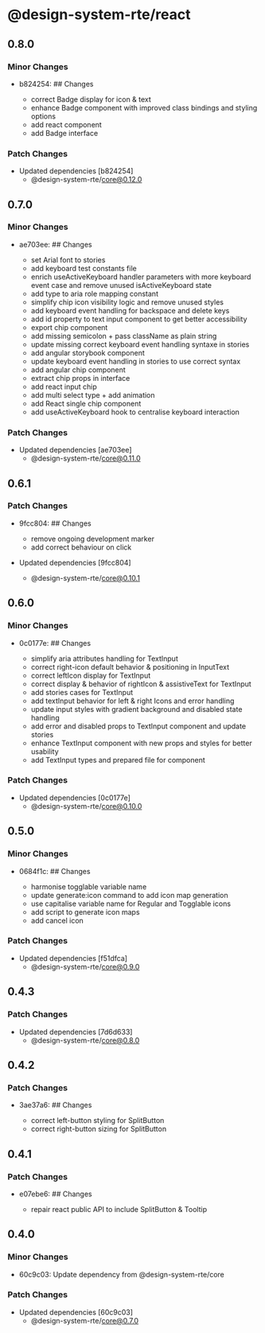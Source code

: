 # @design-system-rte/react

## 0.8.0

### Minor Changes

- b824254: ## Changes

  - correct Badge display for icon & text
  - enhance Badge component with improved class bindings and styling options
  - add react component
  - add Badge interface

### Patch Changes

- Updated dependencies [b824254]
  - @design-system-rte/core@0.12.0

## 0.7.0

### Minor Changes

- ae703ee: ## Changes

  - set Arial font to stories
  - add keyboard test constants file
  - enrich useActiveKeyboard handler parameters with more keyboard event case and remove unused isActiveKeyboard state
  - add type to aria role mapping constant
  - simplify chip icon visibility logic and remove unused styles
  - add keyboard event handling for backspace and delete keys
  - add id property to text input component to get better accessibility
  - export chip component
  - add missing semicolon + pass className as plain string
  - update missing correct keyboard event handling syntaxe in stories
  - add angular storybook component
  - update keyboard event handling in stories to use correct syntax
  - add angular chip component
  - extract chip props in interface
  - add react input chip
  - add multi select type + add animation
  - add React single chip component
  - add useActiveKeyboard hook to centralise keyboard interaction

### Patch Changes

- Updated dependencies [ae703ee]
  - @design-system-rte/core@0.11.0

## 0.6.1

### Patch Changes

- 9fcc804: ## Changes

  - remove ongoing development marker
  - add correct behaviour on click

- Updated dependencies [9fcc804]
  - @design-system-rte/core@0.10.1

## 0.6.0

### Minor Changes

- 0c0177e: ## Changes

  - simplify aria attributes handling for TextInput
  - correct right-icon default behavior & positioning in InputText
  - correct leftIcon display for TextInput
  - correct display & behavior of rightIcon & assistiveText for TextInput
  - add stories cases for TextInput
  - add textInput behavior for left & right Icons and error handling
  - update input styles with gradient background and disabled state handling
  - add error and disabled props to TextInput component and update stories
  - enhance TextInput component with new props and styles for better usability
  - add TextInput types and prepared file for component

### Patch Changes

- Updated dependencies [0c0177e]
  - @design-system-rte/core@0.10.0

## 0.5.0

### Minor Changes

- 0684f1c: ## Changes

  - harmonise togglable variable name
  - update generate:icon command to add icon map generation
  - use capitalise variable name for Regular and Togglable icons
  - add script to generate icon maps
  - add cancel icon

### Patch Changes

- Updated dependencies [f51dfca]
  - @design-system-rte/core@0.9.0

## 0.4.3

### Patch Changes

- Updated dependencies [7d6d633]
  - @design-system-rte/core@0.8.0

## 0.4.2

### Patch Changes

- 3ae37a6: ## Changes

  - correct left-button styling for SplitButton
  - correct right-button sizing for SplitButton

## 0.4.1

### Patch Changes

- e07ebe6: ## Changes

  - repair react public API to include SplitButton & Tooltip

## 0.4.0

### Minor Changes

- 60c9c03: Update dependency from @design-system-rte/core

### Patch Changes

- Updated dependencies [60c9c03]
  - @design-system-rte/core@0.7.0
